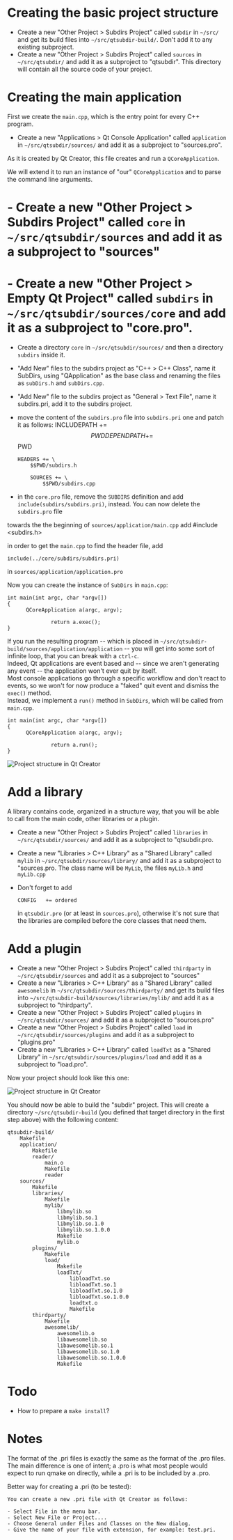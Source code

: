 # Creating the basic project structure

- Create a new "Other Project > Subdirs Project" called `subdir` in `~/src/` and get its build files into `~/src/qtsubdir-build/`. Don't add it to any existing subproject.
- Create a new "Other Project > Subdirs Project" called `sources` in `~/src/qtsubdir/` and add it as a subproject to "qtsubdir". This directory will contain all the source code of your project.

# Creating the main application

First we create the `main.cpp`, which is the entry point for every C++ program.

- Create a new "Applications > Qt Console Application" called `application` in `~/src/qtsubdir/sources/` and add it as a subproject to "sources.pro".

As it is created by Qt Creator, this file creates and run a `QCoreApplication`.

We will extend it to run an instance of "our" `QCoreApplication` and to parse the command line arguments.

# - Create a new "Other Project > Subdirs Project" called `core` in `~/src/qtsubdir/sources` and add it as a subproject to "sources"
# - Create a new "Other Project > Empty Qt Project" called `subdirs` in `~/src/qtsubdir/sources/core` and add it as a subproject to "core.pro".
- Create a directory `core` in `~/src/qtsubdir/sources/` and then a directory `subdirs` inside it.
- "Add New" files to the subdirs project as "C++ > C++ Class", name it SubDirs, using "QApplication" as the base class and renaming the files as `subDirs.h` and `subDirs.cpp`.
- "Add New" file to the subdirs project as "General > Text File", name it subdirs.pri, add it to the subdirs project.
- move the content of the `subdirs.pro` file into `subdirs.pri` one and patch it as follows:
      INCLUDEPATH += $$PWD
      DEPENDPATH += $$PWD

      HEADERS += \
          $$PWD/subdirs.h

          SOURCES += \
              $$PWD/subdirs.cpp
- in the `core.pro` file, remove the `SUBDIRS` definition and add `include(subdirs/subdirs.pri)`, instead. You can now delete the `subdirs.pro` file


towards the the beginning of `sources/application/main.cpp` add
    #include <subdirs.h>

in order to get the `main.cpp` to find the header file, add 

    include(../core/subdirs/subdirs.pri)

in `sources/application/application.pro`

Now you can create the instance of `SubDirs` in `main.cpp`:

    int main(int argc, char *argv[])
    {
          QCoreApplication a(argc, argv);
              
                  return a.exec();
    }

If you run the resulting program -- which is placed in `~/src/qtsubdir-build/sources/application/application` -- you will get into some sort of infinite loop, that you can break with a `ctrl-c`.  
Indeed, Qt applications are event based and -- since we aren't generating any event -- the application won't ever quit by itself.  
Most console applications go through a specific workflow and don't react to events, so we won't for now produce a "faked" quit event and dismiss the `exec()` method.  
Instead, we implement a `run()` method in `SubDirs`, which will be called from `main.cpp`.

    int main(int argc, char *argv[])
    {
          QCoreApplication a(argc, argv);
              
                  return a.run();
    }

![Project structure in Qt Creator](https://raw.github.com/aoloe/qtsubdir/project_creation/documentation/images/qtsubdir_core_project.png)



# Add a library

A library contains code, organized in a structure way, that you will be able to call from the main code, other libraries or a plugin.

- Create a new "Other Project > Subdirs Project" called `libraries` in `~/src/qtsubdir/sources/` and add it as a subproject to "qtsubdir.pro.
- Create a new "Libraries > C++ Library" as a "Shared Library" called `mylib` in `~/src/qtsubdir/sources/library/` and add it as a subproject to "sources.pro. The class name will be `MyLib`, the files `myLib.h` and `myLib.cpp`


- Don't forget to add

      CONFIG   += ordered
  
  in `qtsubdir.pro` (or at least in `sources.pro`), otherwise it's not sure that the libraries are compiled before the core classes that need them.



# Add a plugin



- Create a new "Other Project > Subdirs Project" called `thirdparty` in `~/src/qtsubdir/sources` and add it as a subproject to "sources"
- Create a new "Libraries > C++ Library" as a "Shared Library" called `awesomelib` in `~/src/qtsubdir/sources/thirdparty/` and get its build files into `~/src/qtsubdir-build/sources/libraries/mylib/` and add it as a subproject to "thirdparty".
- Create a new "Other Project > Subdirs Project" called `plugins` in `~/src/qtsubdir/sources/` and add it as a subproject to "sources.pro"
- Create a new "Other Project > Subdirs Project" called `load` in `~/src/qtsubdir/sources/plugins` and add it as a subproject to "plugins.pro"
- Create a new "Libraries > C++ Library" called `loadTxt` as a "Shared Library" in `~/src/qtsubdir/sources/plugins/load` and add it as a subproject to "load.pro".




Now your project should look like this one:

![Project structure in Qt Creator](https://raw.github.com/aoloe/qtsubdir/project_creation/documentation/images/qtsubdir_project.png)

You should now be able to build the "subdir" project. This will create a directory `~/src/qtsubdir-build` (you defined that target directory in the first step above) with the following content:

    qtsubdir-build/
        Makefile
        application/
            Makefile
            reader/
                main.o
                Makefile
                reader
        sources/
            Makefile
            libraries/
                Makefile
                mylib/
                    libmylib.so
                    libmylib.so.1
                    libmylib.so.1.0
                    libmylib.so.1.0.0
                    Makefile
                    mylib.o
            plugins/
                Makefile
                load/
                    Makefile
                    loadTxt/
                        libloadTxt.so
                        libloadTxt.so.1
                        libloadTxt.so.1.0
                        libloadTxt.so.1.0.0
                        loadtxt.o
                        Makefile
            thirdparty/
                Makefile
                awesomelib/
                    awesomelib.o
                    libawesomelib.so
                    libawesomelib.so.1
                    libawesomelib.so.1.0
                    libawesomelib.so.1.0.0
                    Makefile


# Todo

- How to prepare a `make install`?


# Notes

The format of the .pri files is exactly the same as the format of the .pro files. The main difference is one of intent; a .pro is what most people would expect to run qmake on directly, while a .pri is to be included by a .pro. 



Better way for creating a .pri (to be tested):

    You can create a new .pri file with Qt Creator as follows:

    - Select File in the menu bar.
    - Select New File or Project....
    - Choose General under Files and Classes on the New dialog.
    - Give the name of your file with extension, for example: test.pri.
